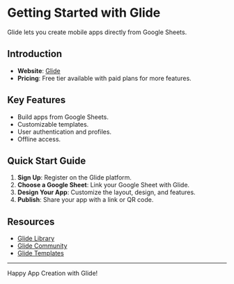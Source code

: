 # Getting Started with Glide

Glide lets you create mobile apps directly from Google Sheets.

## Introduction

- **Website**: [Glide](https://www.glideapps.com/)
- **Pricing**: Free tier available with paid plans for more features.

## Key Features

- Build apps from Google Sheets.
- Customizable templates.
- User authentication and profiles.
- Offline access.

## Quick Start Guide

1. **Sign Up**: Register on the Glide platform.
2. **Choose a Google Sheet**: Link your Google Sheet with Glide.
3. **Design Your App**: Customize the layout, design, and features.
4. **Publish**: Share your app with a link or QR code.

## Resources

- [Glide Library](https://www.glideapps.com/learn)
- [Glide Community](https://community.glideapps.com/)
- [Glide Templates](https://www.glideapps.com/templates)

---

Happy App Creation with Glide!
